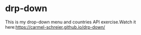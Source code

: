 # drp-down
This is my drop-down menu and countries API exercise.Watch it here:https://carmel-schreier.github.io/drp-down/
